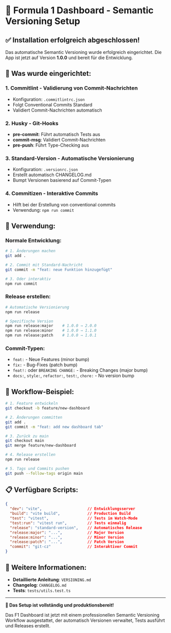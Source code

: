 # 🏁 Formula 1 Dashboard - Semantic Versioning Setup

## ✅ Installation erfolgreich abgeschlossen!

Das automatische Semantic Versioning wurde erfolgreich eingerichtet. Die App ist jetzt auf Version **1.0.0** und bereit für die Entwicklung.

## 🔧 Was wurde eingerichtet:

### 1. **Commitlint** - Validierung von Commit-Nachrichten
- Konfiguration: `.commitlintrc.json`
- Folgt Conventional Commits Standard
- Validiert Commit-Nachrichten automatisch

### 2. **Husky** - Git-Hooks
- **pre-commit**: Führt automatisch Tests aus
- **commit-msg**: Validiert Commit-Nachrichten
- **pre-push**: Führt Type-Checking aus

### 3. **Standard-Version** - Automatische Versionierung
- Konfiguration: `.versionrc.json`
- Erstellt automatisch CHANGELOG.md
- Bumpt Versionen basierend auf Commit-Typen

### 4. **Commitizen** - Interaktive Commits
- Hilft bei der Erstellung von conventional commits
- Verwendung: `npm run commit`

## 🚀 Verwendung:

### Normale Entwicklung:
```bash
# 1. Änderungen machen
git add .

# 2. Commit mit Standard-Nachricht
git commit -m "feat: neue Funktion hinzugefügt"

# 3. Oder interaktiv
npm run commit
```

### Release erstellen:
```bash
# Automatische Versionierung
npm run release

# Spezifische Version
npm run release:major    # 1.0.0 → 2.0.0
npm run release:minor    # 1.0.0 → 1.1.0
npm run release:patch    # 1.0.0 → 1.0.1
```

### Commit-Typen:
- `feat:` - Neue Features (minor bump)
- `fix:` - Bug-Fixes (patch bump)
- `feat!:` oder `BREAKING CHANGE:` - Breaking Changes (major bump)
- `docs:`, `style:`, `refactor:`, `test:`, `chore:` - No version bump

## 🎯 Workflow-Beispiel:

```bash
# 1. Feature entwickeln
git checkout -b feature/new-dashboard

# 2. Änderungen committen
git add .
git commit -m "feat: add new dashboard tab"

# 3. Zurück zu main
git checkout main
git merge feature/new-dashboard

# 4. Release erstellen
npm run release

# 5. Tags und Commits pushen
git push --follow-tags origin main
```

## 📋 Verfügbare Scripts:

```json
{
  "dev": "vite",                    // Entwicklungsserver
  "build": "vite build",            // Production Build
  "test": "vitest",                 // Tests im Watch-Mode
  "test:run": "vitest run",         // Tests einmalig
  "release": "standard-version",    // Automatisches Release
  "release:major": "...",           // Major Version
  "release:minor": "...",           // Minor Version
  "release:patch": "...",           // Patch Version
  "commit": "git-cz"                // Interaktiver Commit
}
```

## 📖 Weitere Informationen:

- **Detaillierte Anleitung**: `VERSIONING.md`
- **Changelog**: `CHANGELOG.md`
- **Tests**: `tests/utils.test.ts`

---

**🎉 Das Setup ist vollständig und produktionsbereit!**

Das F1 Dashboard ist jetzt mit einem professionellen Semantic Versioning Workflow ausgestattet, der automatisch Versionen verwaltet, Tests ausführt und Releases erstellt.
